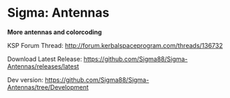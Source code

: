 # Sigma: Antennas

**More antennas and colorcoding**


KSP Forum Thread: http://forum.kerbalspaceprogram.com/threads/136732

Download Latest Release: https://github.com/Sigma88/Sigma-Antennas/releases/latest

Dev version: https://github.com/Sigma88/Sigma-Antennas/tree/Development
